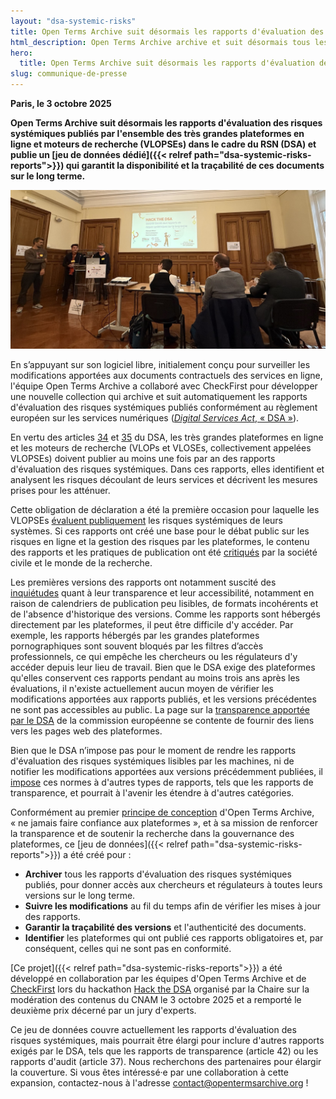 ```yaml
---
layout: "dsa-systemic-risks"
title: Open Terms Archive suit désormais les rapports d'évaluation des risques systémiques du RSN (DSA)
html_description: Open Terms Archive archive et suit désormais tous les rapports d'évaluation des risques systémiques publiés à ce jour dans le cadre du RSN (DSA) par toutes les très grandes plateformes en ligne.
hero:
  title: Open Terms Archive suit désormais les rapports d'évaluation des risques systémiques du RSN (DSA)
slug: communique-de-presse
---
```


**Paris, le 3 octobre 2025**

**Open Terms Archive suit désormais les rapports d'évaluation des risques systémiques publiés par l'ensemble des très grandes plateformes en ligne et moteurs de recherche (VLOPSEs) dans le cadre du RSN (DSA) et publie un [jeu de données dédié]({{< relref path="dsa-systemic-risks-reports">}}) qui garantit la disponibilité et la traçabilité de ces documents sur le long terme.**

![L'équipe présente le jeu de données au jury du hackathon](/images/hackathon-jury.jpg)

En s’appuyant sur son logiciel libre, initialement conçu pour surveiller les modifications apportées aux documents contractuels des services en ligne, l'équipe Open Terms Archive a collaboré avec CheckFirst pour développer une nouvelle collection qui archive et suit automatiquement les rapports d'évaluation des risques systémiques publiés conformément au règlement européen sur les services numériques ([_Digital Services Act_, « DSA »](https://www.eu-digital-services-act.com/Digital_Services_Act_Articles.html)).

En vertu des articles [34](https://www.eu-digital-services-act.com/Digital_Services_Act_Article_34.html) et [35](https://www.eu-digital-services-act.com/Digital_Services_Act_Article_35.html) du DSA, les très grandes plateformes en ligne et les moteurs de recherche (VLOPs et VLOSEs, collectivement appelées VLOPSEs) doivent publier au moins une fois par an des rapports d'évaluation des risques systémiques. Dans ces rapports, elles identifient et analysent les risques découlant de leurs services et décrivent les mesures prises pour les atténuer.

Cette obligation de déclaration a été la première occasion pour laquelle les VLOPSEs [évaluent publiquement](https://digital-strategy.ec.europa.eu/fr/news/very-large-online-platforms-and-search-engines-publish-first-risk-assessment-and-audit-reports) les risques systémiques de leurs systèmes. Si ces rapports ont créé une base pour le débat public sur les risques en ligne et la gestion des risques par les plateformes, le contenu des rapports et les pratiques de publication ont été [critiqués](https://kgi.georgetown.edu/research-and-commentary/systemic-risk-assessment-under-the-digital-services-act) par la société civile et le monde de la recherche.

Les premières versions des rapports ont notamment suscité des [inquiétudes](https://dsa-observatory.eu/2024/12/09/dsa-risk-assessment-reports-are-in-a-guide-to-the-first-rollout-and-whats-next/) quant à leur transparence et leur accessibilité, notamment en raison de calendriers de publication peu lisibles, de formats incohérents et de l'absence d'historique des versions. Comme les rapports sont hébergés directement par les plateformes, il peut être difficile d'y accéder. Par exemple, les rapports hébergés par les grandes plateformes pornographiques sont souvent bloqués par les filtres d’accès professionnels, ce qui empêche les chercheurs ou les régulateurs d'y accéder depuis leur lieu de travail. Bien que le DSA exige des plateformes qu'elles conservent ces rapports pendant au moins trois ans après les évaluations, il n'existe actuellement aucun moyen de vérifier les modifications apportées aux rapports publiés, et les versions précédentes ne sont pas accessibles au public. La page sur la [transparence apportée par le DSA](https://digital-strategy.ec.europa.eu/en/policies/dsa-brings-transparency) de la commission européenne se contente de fournir des liens vers les pages web des plateformes.

Bien que le DSA n’impose pas pour le moment de rendre les rapports d'évaluation des risques systémiques lisibles par les machines, ni de notifier les modifications apportées aux versions précédemment publiées, il [impose](https://eur-lex.europa.eu/legal-content/FR/TXT/PDF/?uri=OJ:L_202402835) ces normes à d'autres types de rapports, tels que les rapports de transparence, et pourrait à l'avenir les étendre à d'autres catégories.

Conformément au premier [principe de conception](https://docs.opentermsarchive.org/concepts/design-principles/) d'Open Terms Archive, « ne jamais faire confiance aux plateformes », et à sa mission de renforcer la transparence et de soutenir la recherche dans la gouvernance des plateformes, ce [jeu de données]({{< relref path="dsa-systemic-risks-reports">}}) a été créé pour :

- **Archiver** tous les rapports d'évaluation des risques systémiques publiés, pour donner accès aux chercheurs et régulateurs à toutes leurs versions sur le long terme.
- **Suivre les modifications** au fil du temps afin de vérifier les mises à jour des rapports.
- **Garantir la traçabilité des versions** et l'authenticité des documents.
- **Identifier** les plateformes qui ont publié ces rapports obligatoires et, par conséquent, celles qui ne sont pas en conformité.

[Ce projet]({{< relref path="dsa-systemic-risks-reports">}}) a été développé en collaboration par les équipes d'Open Terms Archive et de [CheckFirst](https://checkfirst.network) lors du hackathon [Hack the DSA](https://regulation-tech.cnam.fr/hack-the-dsa-cr/) organisé par la Chaire sur la modération des contenus du CNAM le 3 octobre 2025 et a remporté le deuxième prix décerné par un jury d'experts.

Ce jeu de données couvre actuellement les rapports d'évaluation des risques systémiques, mais pourrait être élargi pour inclure d'autres rapports exigés par le DSA, tels que les rapports de transparence (article 42) ou les rapports d'audit (article 37). Nous recherchons des partenaires pour élargir la couverture. Si vous êtes intéressé·e par une collaboration à cette expansion, contactez-nous à l'adresse <contact@opentermsarchive.org> !
